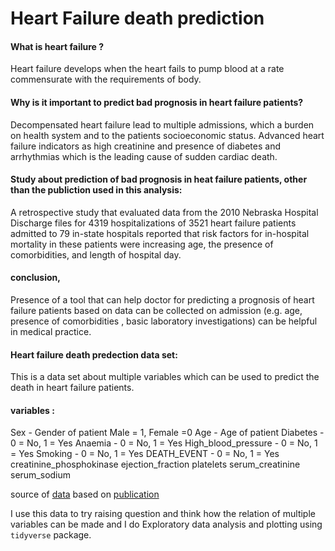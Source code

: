 Heart Failure death prediction
=================

#### What is heart failure ? 

Heart failure develops when the heart fails to pump blood at a rate commensurate with the requirements of body.



#### Why is it important to predict bad prognosis in heart failure patients?

Decompensated heart failure lead to multiple admissions, which a burden on health system and to the patients socioeconomic status. Advanced heart failure indicators as high creatinine and presence of diabetes and arrhythmias which is the leading cause of sudden cardiac death.



#### Study about prediction of bad prognosis in heat failure patients, other than the publiction used in this analysis:

A retrospective study that evaluated data from the 2010 Nebraska Hospital Discharge files for 4319 hospitalizations of 3521 heart failure patients admitted to 79 in-state hospitals reported that risk factors for in-hospital mortality in these patients were increasing age, the presence of comorbidities, and length of hospital day.

#### conclusion,
Presence of a tool that can help doctor for predicting a prognosis of heart failure patients based on data can be collected on admission (e.g. age, presence of comorbidities , basic laboratory investigations) can be helpful in medical practice.

#### Heart failure death predection data set: 
This is a data set about multiple variables which can be used to predict the death in heart failure patients. 


#### variables : 
Sex - Gender of patient Male = 1, Female =0
Age - Age of patient
Diabetes - 0 = No, 1 = Yes
Anaemia - 0 = No, 1 = Yes
High_blood_pressure - 0 = No, 1 = Yes
Smoking - 0 = No, 1 = Yes
DEATH_EVENT - 0 = No, 1 = Yes
creatinine_phosphokinase
ejection_fraction
platelets
serum_creatinine
serum_sodium


source of [data](https://www.kaggle.com/andrewmvd/heart-failure-clinical-data)
based on  [publication](https://bmcmedinformdecismak.biomedcentral.com/articles/10.1186/s12911-020-1023-5)

I use this data to try raising question and think how the relation of multiple variables can be made and I do Exploratory data analysis and plotting using `tidyverse` package. 